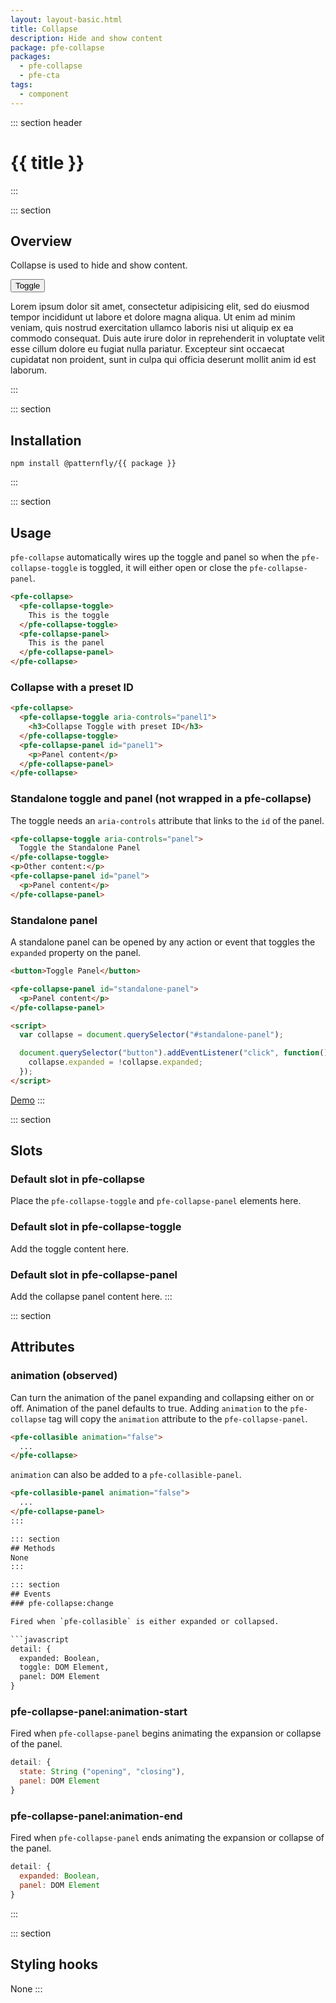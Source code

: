 ```yaml
---
layout: layout-basic.html
title: Collapse
description: Hide and show content
package: pfe-collapse
packages:
  - pfe-collapse
  - pfe-cta
tags:
  - component
---
```


::: section header
# {{ title }}
:::

::: section
## Overview
Collapse is used to hide and show content.

<pfe-collapse>
  <pfe-collapse-toggle>
    <pfe-cta priority="primary">
      <button>Toggle</button>
    </pfe-cta>
  </pfe-collapse-toggle>
  <pfe-collapse-panel>
    <p>Lorem ipsum dolor sit amet, consectetur adipisicing elit, sed do eiusmod tempor incididunt ut labore et dolore magna aliqua. Ut enim ad minim veniam, quis nostrud exercitation ullamco laboris nisi ut aliquip ex ea commodo consequat. Duis aute irure dolor in reprehenderit in voluptate velit esse cillum dolore eu fugiat nulla pariatur. Excepteur sint occaecat cupidatat non proident, sunt in culpa qui officia deserunt mollit anim id est laborum.</p>
  </pfe-collapse-panel>
</pfe-collapse>
:::

::: section
## Installation

```shell
npm install @patternfly/{{ package }}
```
:::

::: section
## Usage

`pfe-collapse` automatically wires up the toggle and panel so when the `pfe-collapse-toggle` is toggled, it will either open or close the `pfe-collapse-panel`.

```html
<pfe-collapse>
  <pfe-collapse-toggle>
    This is the toggle
  </pfe-collapse-toggle>
  <pfe-collapse-panel>
    This is the panel
  </pfe-collapse-panel>
</pfe-collapse>
```

### Collapse with a preset ID

```html
<pfe-collapse>
  <pfe-collapse-toggle aria-controls="panel1">
    <h3>Collapse Toggle with preset ID</h3>
  </pfe-collapse-toggle>
  <pfe-collapse-panel id="panel1">
    <p>Panel content</p>
  </pfe-collapse-panel>
</pfe-collapse>
```

### Standalone toggle and panel (not wrapped in a pfe-collapse)

The toggle needs an `aria-controls` attribute that links to the `id` of the
panel.

```html
<pfe-collapse-toggle aria-controls="panel">
  Toggle the Standalone Panel
</pfe-collapse-toggle>
<p>Other content:</p>
<pfe-collapse-panel id="panel">
  <p>Panel content</p>
</pfe-collapse-panel>
```

### Standalone panel

A standalone panel can be opened by any action or event that toggles the
`expanded` property on the panel.

```html
<button>Toggle Panel</button>

<pfe-collapse-panel id="standalone-panel">
  <p>Panel content</p>
</pfe-collapse-panel>

<script>
  var collapse = document.querySelector("#standalone-panel");

  document.querySelector("button").addEventListener("click", function() {
    collapse.expanded = !collapse.expanded;
  });
</script>
```


<pfe-cta><a href="../../elements/{{ package }}/demo">Demo</a></pfe-cta>
:::

::: section
## Slots

### Default slot in pfe-collapse

Place the `pfe-collapse-toggle` and `pfe-collapse-panel` elements here.

### Default slot in pfe-collapse-toggle

Add the toggle content here.

### Default slot in pfe-collapse-panel

Add the collapse panel content here.
:::

::: section
## Attributes
### animation (observed)

Can turn the animation of the panel expanding and collapsing either on or off.
Animation of the panel defaults to true. Adding `animation` to the
`pfe-collapse` tag will copy the `animation` attribute to the
`pfe-collapse-panel`.

```html
<pfe-collasible animation="false">
  ...
</pfe-collapse>
```

`animation` can also be added to a `pfe-collasible-panel`.

```html
<pfe-collasible-panel animation="false">
  ...
</pfe-collapse-panel>
:::

::: section
## Methods
None
:::

::: section
## Events
### pfe-collapse:change

Fired when `pfe-collasible` is either expanded or collapsed.

```javascript
detail: {
  expanded: Boolean,
  toggle: DOM Element,
  panel: DOM Element
}
```

### pfe-collapse-panel:animation-start

Fired when `pfe-collapse-panel` begins animating the expansion or collapse
of the panel.

```javascript
detail: {
  state: String ("opening", "closing"),
  panel: DOM Element
}
```

### pfe-collapse-panel:animation-end

Fired when `pfe-collapse-panel` ends animating the expansion or collapse
of the panel.

```javascript
detail: {
  expanded: Boolean,
  panel: DOM Element
}
```
:::

::: section
## Styling hooks
None
:::